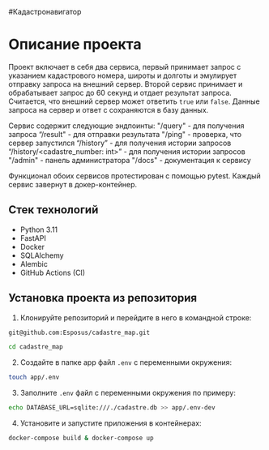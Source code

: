 #Кадастронавигатор

Описание проекта
===================
Проект включает в себя два сервиса, первый принимает запрос с указанием кадастрового номера, широты и долготы и эмулирует отправку запроса на внешний сервер. Второй сервис принимает и  обрабатывает запрос до 60 секунд и отдает результат запроса. Считается, что внешний сервер может ответить `true` или `false`. Данные запроса на сервер и ответ с сохраняются в базу данных. 

Сервис содержит следующие эндпоинты:
"/query" - для получения запроса
“/result" - для отправки результата
"/ping" - проверка, что  сервер запустился
“/history” - для получения истории запросов
“/history/<cadastre_number: int>” - для получения истории запросов
"/admin" - панель администратора
"/docs" - документация к сервису

Функционал обоих сервисов протестирован с помощью pytest. Каждый сервис завернут в докер-контейнер.


Стек технологий
----------
* Python 3.11
* FastAPI
* Docker
* SQLAlchemy
* Alembic
* GitHub Actions (CI)


Установка проекта из репозитория
----------

1. Клонируйте репозиторий и перейдите в него в командной строке:
```bash
git@github.com:Esposus/cadastre_map.git
```
```bash
cd cadastre_map
```
2. Cоздайте в папке app файл ```.env``` с переменными окружения:
```bash 
touch app/.env
```
3. Заполните ```.env``` файл с переменными окружения по примеру:
```bash 
echo DATABASE_URL=sqlite:///./cadastre.db >> app/.env-dev
```
4. Установите и запустите приложения в контейнерах:
```bash 
docker-compose build & docker-compose up
```
